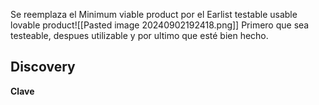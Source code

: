 Se reemplaza el Minimum viable product por el Earlist testable usable lovable product![[Pasted image 20240902192418.png]]
Primero que sea testeable, despues utilizable y por ultimo que esté bien hecho.


## Discovery 
**Clave**

